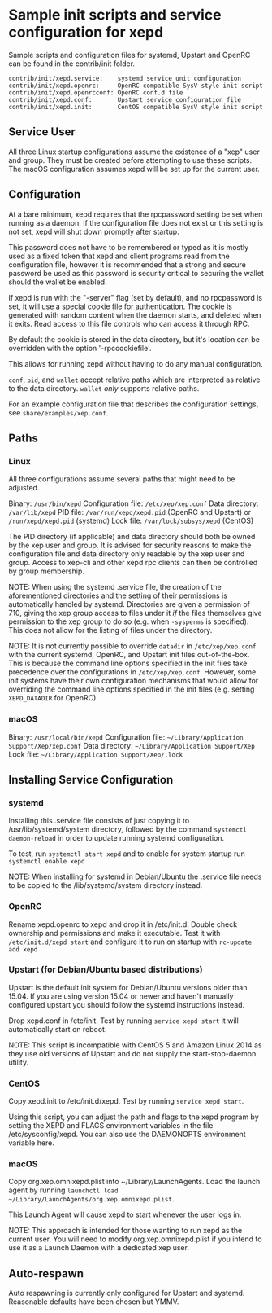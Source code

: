 Sample init scripts and service configuration for xepd
==========================================================

Sample scripts and configuration files for systemd, Upstart and OpenRC
can be found in the contrib/init folder.

    contrib/init/xepd.service:    systemd service unit configuration
    contrib/init/xepd.openrc:     OpenRC compatible SysV style init script
    contrib/init/xepd.openrcconf: OpenRC conf.d file
    contrib/init/xepd.conf:       Upstart service configuration file
    contrib/init/xepd.init:       CentOS compatible SysV style init script

Service User
---------------------------------

All three Linux startup configurations assume the existence of a "xep" user
and group.  They must be created before attempting to use these scripts.
The macOS configuration assumes xepd will be set up for the current user.

Configuration
---------------------------------

At a bare minimum, xepd requires that the rpcpassword setting be set
when running as a daemon.  If the configuration file does not exist or this
setting is not set, xepd will shut down promptly after startup.

This password does not have to be remembered or typed as it is mostly used
as a fixed token that xepd and client programs read from the configuration
file, however it is recommended that a strong and secure password be used
as this password is security critical to securing the wallet should the
wallet be enabled.

If xepd is run with the "-server" flag (set by default), and no rpcpassword is set,
it will use a special cookie file for authentication. The cookie is generated with random
content when the daemon starts, and deleted when it exits. Read access to this file
controls who can access it through RPC.

By default the cookie is stored in the data directory, but it's location can be overridden
with the option '-rpccookiefile'.

This allows for running xepd without having to do any manual configuration.

`conf`, `pid`, and `wallet` accept relative paths which are interpreted as
relative to the data directory. `wallet` *only* supports relative paths.

For an example configuration file that describes the configuration settings,
see `share/examples/xep.conf`.

Paths
---------------------------------

### Linux

All three configurations assume several paths that might need to be adjusted.

Binary:              `/usr/bin/xepd`
Configuration file:  `/etc/xep/xep.conf`
Data directory:      `/var/lib/xepd`
PID file:            `/var/run/xepd/xepd.pid` (OpenRC and Upstart) or `/run/xepd/xepd.pid` (systemd)
Lock file:           `/var/lock/subsys/xepd` (CentOS)

The PID directory (if applicable) and data directory should both be owned by the
xep user and group. It is advised for security reasons to make the
configuration file and data directory only readable by the xep user and
group. Access to xep-cli and other xepd rpc clients can then be
controlled by group membership.

NOTE: When using the systemd .service file, the creation of the aforementioned
directories and the setting of their permissions is automatically handled by
systemd. Directories are given a permission of 710, giving the xep group
access to files under it _if_ the files themselves give permission to the
xep group to do so (e.g. when `-sysperms` is specified). This does not allow
for the listing of files under the directory.

NOTE: It is not currently possible to override `datadir` in
`/etc/xep/xep.conf` with the current systemd, OpenRC, and Upstart init
files out-of-the-box. This is because the command line options specified in the
init files take precedence over the configurations in
`/etc/xep/xep.conf`. However, some init systems have their own
configuration mechanisms that would allow for overriding the command line
options specified in the init files (e.g. setting `XEPD_DATADIR` for
OpenRC).

### macOS

Binary:              `/usr/local/bin/xepd`
Configuration file:  `~/Library/Application Support/Xep/xep.conf`
Data directory:      `~/Library/Application Support/Xep`
Lock file:           `~/Library/Application Support/Xep/.lock`

Installing Service Configuration
-----------------------------------

### systemd

Installing this .service file consists of just copying it to
/usr/lib/systemd/system directory, followed by the command
`systemctl daemon-reload` in order to update running systemd configuration.

To test, run `systemctl start xepd` and to enable for system startup run
`systemctl enable xepd`

NOTE: When installing for systemd in Debian/Ubuntu the .service file needs to be copied to the /lib/systemd/system directory instead.

### OpenRC

Rename xepd.openrc to xepd and drop it in /etc/init.d.  Double
check ownership and permissions and make it executable.  Test it with
`/etc/init.d/xepd start` and configure it to run on startup with
`rc-update add xepd`

### Upstart (for Debian/Ubuntu based distributions)

Upstart is the default init system for Debian/Ubuntu versions older than 15.04. If you are using version 15.04 or newer and haven't manually configured upstart you should follow the systemd instructions instead.

Drop xepd.conf in /etc/init.  Test by running `service xepd start`
it will automatically start on reboot.

NOTE: This script is incompatible with CentOS 5 and Amazon Linux 2014 as they
use old versions of Upstart and do not supply the start-stop-daemon utility.

### CentOS

Copy xepd.init to /etc/init.d/xepd. Test by running `service xepd start`.

Using this script, you can adjust the path and flags to the xepd program by
setting the XEPD and FLAGS environment variables in the file
/etc/sysconfig/xepd. You can also use the DAEMONOPTS environment variable here.

### macOS

Copy org.xep.omnixepd.plist into ~/Library/LaunchAgents. Load the launch agent by
running `launchctl load ~/Library/LaunchAgents/org.xep.omnixepd.plist`.

This Launch Agent will cause xepd to start whenever the user logs in.

NOTE: This approach is intended for those wanting to run xepd as the current user.
You will need to modify org.xep.omnixepd.plist if you intend to use it as a
Launch Daemon with a dedicated xep user.

Auto-respawn
-----------------------------------

Auto respawning is currently only configured for Upstart and systemd.
Reasonable defaults have been chosen but YMMV.
